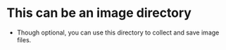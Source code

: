 # This can be an image directory

+ Though optional, you can use this directory to collect and save image files.

